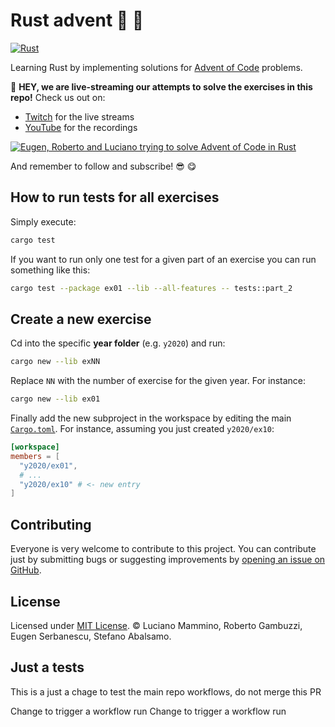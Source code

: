 # Rust advent 🦀 🐚

[![Rust](https://github.com/lmammino/rust-advent/actions/workflows/rust.yml/badge.svg)](https://github.com/lmammino/rust-advent/actions/workflows/rust.yml)

Learning Rust by implementing solutions for [Advent of Code](https://adventofcode.com/) problems.


🎥 **HEY, we are live-streaming our attempts to solve the exercises in this repo!** Check us out on:

  - [Twitch](https://twitch.tv/loige) for the live streams
  - [YouTube](https://www.youtube.com/channel/UCL0w2IAjTBx3NNka-l7InPw) for the recordings

[![Eugen, Roberto and Luciano trying to solve Advent of Code in Rust](https://i.imgur.com/wVIPDnt.png)](https://twitch.tv/loige)

And remember to follow and subscribe! 😎 😋


## How to run tests for all exercises

Simply execute:

```bash
cargo test
```

If you want to run only one test for a given part of an exercise you can run something like this:

```bash
cargo test --package ex01 --lib --all-features -- tests::part_2
```


## Create a new exercise

Cd into the specific **year folder** (e.g. `y2020`) and run:

```bash
cargo new --lib exNN
```

Replace `NN` with the number of exercise for the given year. For instance:


```bash
cargo new --lib ex01
```

Finally add the new subproject in the workspace by editing the main [`Cargo.toml`](/Cargo.toml). For instance, assuming you just created `y2020/ex10`:


```toml
[workspace]
members = [
  "y2020/ex01",
  # ...
  "y2020/ex10" # <- new entry
]
```

## Contributing

Everyone is very welcome to contribute to this project.
You can contribute just by submitting bugs or suggesting improvements by
[opening an issue on GitHub](https://github.com/lmammino/rust-advent/issues).


## License

Licensed under [MIT License](LICENSE). © Luciano Mammino, Roberto Gambuzzi, Eugen Serbanescu, Stefano Abalsamo.

## Just a tests

This is a just a chage to test the main repo workflows, do not merge this PR

Change to trigger a workflow run
Change to trigger a workflow run

